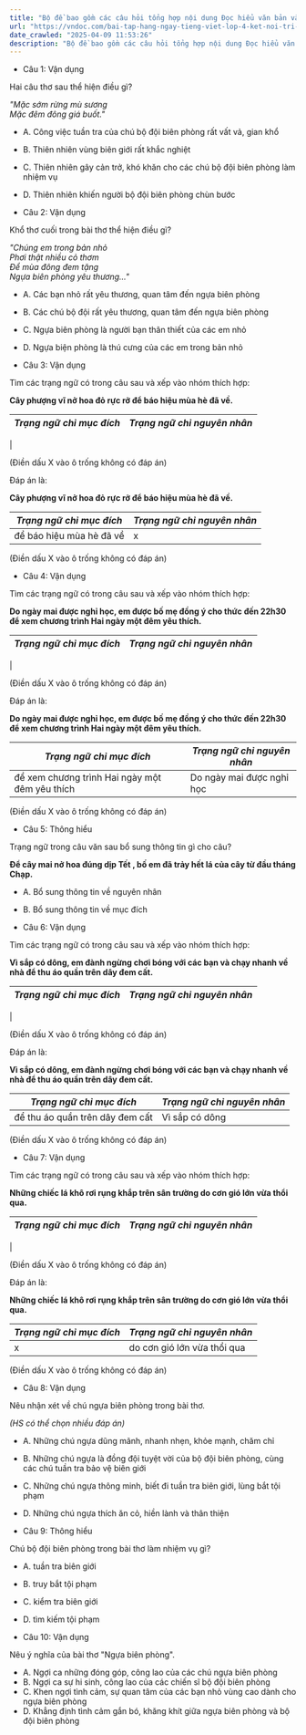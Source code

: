 ```yaml
---
title: "Bộ đề bao gồm các câu hỏi tổng hợp nội dung Đọc hiểu văn bản và Luyện từ và câu được học ở Tuần 26 trong chương trình Tiếng Việt lớp 4 Tập 2 Kết nối tri thức."
url: "https://vndoc.com/bai-tap-hang-ngay-tieng-viet-lop-4-ket-noi-tri-thuc-tuan-26-thu-5-337180"
date_crawled: "2025-04-09 11:53:26"
description: "Bộ đề bao gồm các câu hỏi tổng hợp nội dung Đọc hiểu văn bản và Luyện từ và câu được học ở Tuần 26 trong chương trình Tiếng Việt lớp 4 Tập 2 Kết nối tri thức."
---
```


* Câu 1:  Vận dụng

Hai câu thơ sau thể hiện điều gì?

_"Mặc sớm rừng mù sương_  
 _Mặc đêm đông giá buốt."_

  * A. Công việc tuần tra của chú bộ đội biên phòng rất vất vả, gian khổ 
  * B. Thiên nhiên vùng biên giới rất khắc nghiệt 
  * C. Thiên nhiên gây cản trở, khó khăn cho các chú bộ đội biên phòng làm nhiệm vụ 
  * D. Thiên nhiên khiến người bộ đội biên phòng chùn bước 



* Câu 2:  Vận dụng

Khổ thơ cuối trong bài thơ thể hiện điều gì?

_"Chúng em trong bản nhỏ_  
 _Phơi thật nhiều cỏ thơm_  
 _Để mùa đông đem tặng_  
 _Ngựa biên phòng yêu thương…"_

  * A. Các bạn nhỏ rất yêu thương, quan tâm đến ngựa biên phòng 
  * B. Các chú bộ đội rất yêu thương, quan tâm đến ngựa biên phòng 
  * C. Ngựa biên phòng là người bạn thân thiết của các em nhỏ 
  * D. Ngựa biện phòng là thú cưng của các em trong bản nhỏ 



* Câu 3:  Vận dụng

Tìm các trạng ngữ có trong câu sau và xếp vào nhóm thích hợp:

**Cây phượng vĩ nở hoa đỏ rực rỡ để báo hiệu mùa hè đã về.**

_Trạng ngữ chỉ mục đích_|  _Trạng ngữ chỉ nguyên nhân_  
---|---  
|   
  
(Điền dấu X vào ô trống không có đáp án)

Đáp án là:

**Cây phượng vĩ nở hoa đỏ rực rỡ để báo hiệu mùa hè đã về.**

_Trạng ngữ chỉ mục đích_|  _Trạng ngữ chỉ nguyên nhân_  
---|---  
để báo hiệu mùa hè đã về| x  
  
(Điền dấu X vào ô trống không có đáp án)

* Câu 4:  Vận dụng

Tìm các trạng ngữ có trong câu sau và xếp vào nhóm thích hợp:

**Do ngày mai được nghỉ học, em được bố mẹ đồng ý cho thức đến 22h30 để xem chương trình Hai ngày một đêm yêu thích.**

_Trạng ngữ chỉ mục đích_|  _Trạng ngữ chỉ nguyên nhân_  
---|---  
|   
  
(Điền dấu X vào ô trống không có đáp án)

Đáp án là:

**Do ngày mai được nghỉ học, em được bố mẹ đồng ý cho thức đến 22h30 để xem chương trình Hai ngày một đêm yêu thích.**

_Trạng ngữ chỉ mục đích_|  _Trạng ngữ chỉ nguyên nhân_  
---|---  
để xem chương trình Hai ngày một đêm yêu thích| Do ngày mai được nghỉ học  
  
(Điền dấu X vào ô trống không có đáp án)

* Câu 5:  Thông hiểu

Trạng ngữ trong câu văn sau bổ sung thông tin gì cho câu?

**Để cây mai nở hoa đúng dịp Tết , bố em đã trảy hết lá của cây từ đầu tháng Chạp.**

  * A. Bổ sung thông tin về nguyên nhân 
  * B. Bổ sung thông tin về mục đích 



* Câu 6:  Vận dụng

Tìm các trạng ngữ có trong câu sau và xếp vào nhóm thích hợp:

**Vì sắp có dông, em đành ngừng chơi bóng với các bạn và chạy nhanh về nhà để thu áo quần trên dây đem cất.**

_Trạng ngữ chỉ mục đích_|  _Trạng ngữ chỉ nguyên nhân_  
---|---  
|   
  
(Điền dấu X vào ô trống không có đáp án)

Đáp án là:

**Vì sắp có dông, em đành ngừng chơi bóng với các bạn và chạy nhanh về nhà để thu áo quần trên dây đem cất.**

_Trạng ngữ chỉ mục đích_|  _Trạng ngữ chỉ nguyên nhân_  
---|---  
để thu áo quần trên dây đem cất| Vì sắp có dông  
  
(Điền dấu X vào ô trống không có đáp án)

* Câu 7:  Vận dụng

Tìm các trạng ngữ có trong câu sau và xếp vào nhóm thích hợp:

**Những chiếc lá khô rơi rụng khắp trên sân trường do cơn gió lớn vừa thổi qua.**

_Trạng ngữ chỉ mục đích_|  _Trạng ngữ chỉ nguyên nhân_  
---|---  
|   
  
(Điền dấu X vào ô trống không có đáp án)

Đáp án là:

**Những chiếc lá khô rơi rụng khắp trên sân trường do cơn gió lớn vừa thổi qua.**

_Trạng ngữ chỉ mục đích_|  _Trạng ngữ chỉ nguyên nhân_  
---|---  
x| do cơn gió lớn vừa thổi qua  
  
(Điền dấu X vào ô trống không có đáp án)

* Câu 8:  Vận dụng

Nêu nhận xét về chú ngựa biên phòng trong bài thơ.

_(HS có thể chọn nhiều đáp án)_

  * A. Những chú ngựa dũng mãnh, nhanh nhẹn, khỏe mạnh, chăm chỉ 
  * B. Những chú ngựa là đồng đội tuyệt vời của bộ đội biên phòng, cùng các chú tuần tra bảo vệ biên giới 
  * C. Những chú ngựa thông minh, biết đi tuần tra biên giới, lùng bắt tội phạm 
  * D. Những chú ngựa thích ăn cỏ, hiền lành và thân thiện 



* Câu 9:  Thông hiểu

Chú bộ đội biên phòng trong bài thơ làm nhiệm vụ gì?

  * A. tuần tra biên giới 
  * B. truy bắt tội phạm 
  * C. kiểm tra biên giới 
  * D. tìm kiếm tội phạm 



* Câu 10:  Vận dụng

Nêu ý nghĩa của bài thơ "Ngựa biên phòng".

  * A. Ngợi ca những đóng góp, công lao của các chú ngựa biên phòng 
  * B. Ngợi ca sự hi sinh, công lao của các chiến sĩ bộ đội biên phòng 
  * C. Khen ngợi tình cảm, sự quan tâm của các bạn nhỏ vùng cao dành cho ngựa biên phòng 
  * D. Khẳng định tình cảm gắn bó, khăng khít giữa ngựa biên phòng và bộ đội biên phòng 


